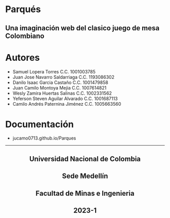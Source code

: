 # Parqués


## Una imaginación web del clasico juego de mesa Colombiano

# Autores

- Samuel Lopera Torres C.C. 1001003785
- Juan Jose Navarro Saldarriaga C.C. 1193086302
- Danilo Isaac Garcia Castaño C.C. 1001479858
- Juan Camilo Montoya Mejia C.C. 1007614821
- Wesly Zamira Huertas Salinas C.C. 1002331562
- Yeferson Steven Aguilar Alvarado C.C. 1001687113
- Camilo Andrés Paternina Jiménez C.C. 1005663560

# Documentación

- jucamo0713.github.io/Parques

---

<h2 style = "text-align: center;"> Universidad Nacional de Colombia </h2>
<h2 style = "text-align: center;"> Sede Medellín </h2>
<h2 style = "text-align: center;"> Facultad de Minas e Ingenieria </h2>
<h2 style = "text-align: center;"> 2023-1 </h2>

